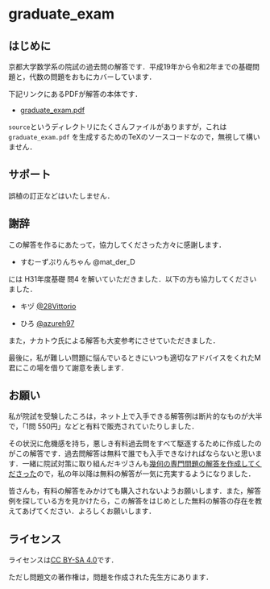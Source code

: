 # graduate_exam

## はじめに

京都大学数学系の院試の過去問の解答です．平成19年から令和2年までの基礎問題と，代数の問題をおもにカバーしています．

下記リンクにあるPDFが解答の本体です．

- [graduate_exam.pdf](/graduate_exam.pdf)

`source`というディレクトリにたくさんファイルがありますが，これは `graduate_exam.pdf` を生成するためのTeXのソースコードなので，無視して構いません．

## サポート

誤植の訂正などはいたしません．

## 謝辞

この解答を作るにあたって，協力してくださった方々に感謝します．

- すむーずぷりんちゃん @mat_der_D　

には H31年度基礎 問4 を解いていただきました．以下の方も協力してくださいました．

- キヅ [@28Vittorio](https://twitter.com/28Vittorio)

- ひろ [@azureh97](https://twitter.com/azureh97)

また，ナカトウ氏による解答も大変参考にさせていただきました．

最後に，私が難しい問題に悩んでいるときにいつも適切なアドバイスをくれたM君にこの場を借りて謝意を表します．

## お願い

私が院試を受験したころは，ネット上で入手できる解答例は断片的なものが大半で，「1問 550円」などと有料で販売されていたりしました．

その状況に危機感を持ち，悪しき有料過去問をすべて駆逐するために作成したのがこの解答です．過去問解答は無料で誰でも入手できなければならないと思います．一緒に院試対策に取り組んだキヅさんも[幾何の専門問題の解答を作成してくださった](http://s2s.undefin.net/wiki/?plugin=attach&pcmd=open&file=%E9%99%A2%E8%A9%A6%28%E5%B9%BE%E4%BD%95%29.pdf&refer=%E6%9C%A8%E6%B4%A5)ので，私の年以降は無料の解答が一気に充実するようになりました．

皆さんも，有料の解答をみかけても購入されないようお願いします．また，解答例を探している方を見かけたら，この解答をはじめとした無料の解答の存在を教えてあげてください．よろしくお願いします．

## ライセンス

ライセンスは[CC BY-SA 4.0](https://creativecommons.org/licenses/by-sa/4.0/deed.ja)です．

ただし問題文の著作権は，問題を作成された先生方にあります．




